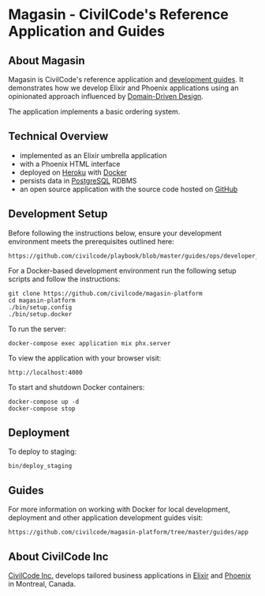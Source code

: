 # Magasin - CivilCode's Reference Application and Guides

## About Magasin

Magasin is CivilCode's reference application and [development guides](./guides). It demonstrates
how we develop Elixir and Phoenix applications using an opinionated approach influenced by
[Domain-Driven Design](https://en.wikipedia.org/wiki/Domain-driven_design).

The application implements a basic ordering system.

## Technical Overview

* implemented as an Elixir umbrella application
* with a Phoenix HTML interface
* deployed on [Heroku](https://magasin-platform.herokuapp.com) with [Docker](https://www.docker.com)
* persists data in [PostgreSQL](https://www.postgresql.org) RDBMS
* an open source application with the source code hosted on [GitHub](https://github.com/civilcode/magasin)

## Development Setup

Before following the instructions below, ensure your development environment meets the prerequisites
outlined here:

    https://github.com/civilcode/playbook/blob/master/guides/ops/developer_setup.md

For a Docker-based development environment run the following setup scripts and follow
the instructions:

    git clone https://github.com/civilcode/magasin-platform
    cd magasin-platform
    ./bin/setup.config
    ./bin/setup.docker

To run the server:

    docker-compose exec application mix phx.server

To view the application with your browser visit:

    http://localhost:4000

To start and shutdown Docker containers:

    docker-compose up -d
    docker-compose stop

## Deployment

To deploy to staging:

    bin/deploy_staging

## Guides

For more information on working with Docker for local development, deployment and other
application development guides visit:

    https://github.com/civilcode/magasin-platform/tree/master/guides/app

## About CivilCode Inc

[CivilCode Inc.](http://www.civilcode.io) develops tailored business applications in [Elixir](http://elixir-lang.org/) and [Phoenix](http://www.phoenixframework.org/)
in Montreal, Canada.
